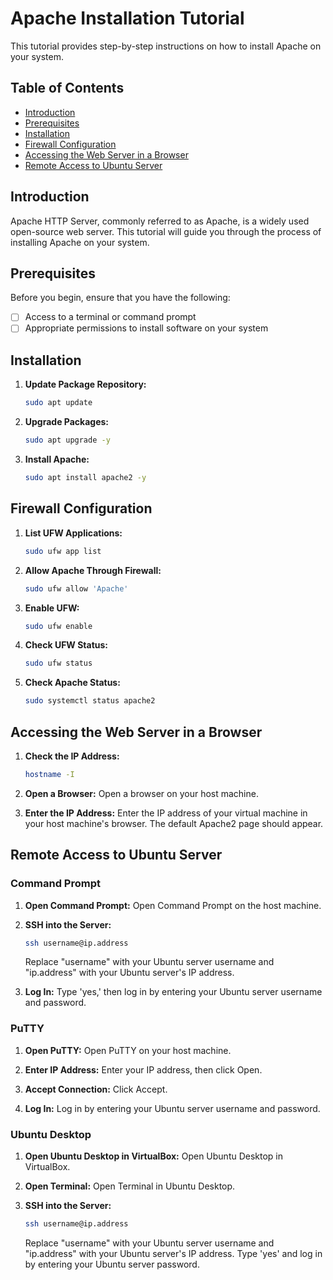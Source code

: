 # Apache Installation Tutorial

This tutorial provides step-by-step instructions on how to install Apache on your system.

## Table of Contents
- [Introduction](#introduction)
- [Prerequisites](#prerequisites)
- [Installation](#installation)
- [Firewall Configuration](#firewall-configuration)
- [Accessing the Web Server in a Browser](#accessing-the-web-server-in-a-browser)
- [Remote Access to Ubuntu Server](#remote-access-to-ubuntu-server)

## Introduction

Apache HTTP Server, commonly referred to as Apache, is a widely used open-source web server. This tutorial will guide you through the process of installing Apache on your system.

## Prerequisites

Before you begin, ensure that you have the following:

- [ ] Access to a terminal or command prompt
- [ ] Appropriate permissions to install software on your system

## Installation

1. **Update Package Repository:**
    ```bash
    sudo apt update
    ```

2. **Upgrade Packages:**
    ```bash
    sudo apt upgrade -y
    ```

3. **Install Apache:**
    ```bash
    sudo apt install apache2 -y
    ```

## Firewall Configuration

1. **List UFW Applications:**
    ```bash
    sudo ufw app list
    ```

2. **Allow Apache Through Firewall:**
    ```bash
    sudo ufw allow 'Apache'
    ```

3. **Enable UFW:**
    ```bash
    sudo ufw enable
    ```

4. **Check UFW Status:**
    ```bash
    sudo ufw status
    ```

5. **Check Apache Status:**
    ```bash
    sudo systemctl status apache2
    ```

## Accessing the Web Server in a Browser

1. **Check the IP Address:**
    ```bash
    hostname -I
    ```

2. **Open a Browser:**
    Open a browser on your host machine.

3. **Enter the IP Address:**
    Enter the IP address of your virtual machine in your host machine's browser. The default Apache2 page should appear.

## Remote Access to Ubuntu Server

### Command Prompt

1. **Open Command Prompt:**
    Open Command Prompt on the host machine.

2. **SSH into the Server:**
    ```bash
    ssh username@ip.address
    ```
    Replace "username" with your Ubuntu server username and "ip.address" with your Ubuntu server's IP address.

3. **Log In:**
    Type 'yes,' then log in by entering your Ubuntu server username and password.

### PuTTY

1. **Open PuTTY:**
    Open PuTTY on your host machine.

2. **Enter IP Address:**
    Enter your IP address, then click Open.

3. **Accept Connection:**
    Click Accept.

4. **Log In:**
    Log in by entering your Ubuntu server username and password.

### Ubuntu Desktop

1. **Open Ubuntu Desktop in VirtualBox:**
    Open Ubuntu Desktop in VirtualBox.

2. **Open Terminal:**
    Open Terminal in Ubuntu Desktop.

3. **SSH into the Server:**
    ```bash
    ssh username@ip.address
    ```
    Replace "username" with your Ubuntu server username and "ip.address" with your Ubuntu server's IP address. Type 'yes' and log in by entering your Ubuntu server password.
